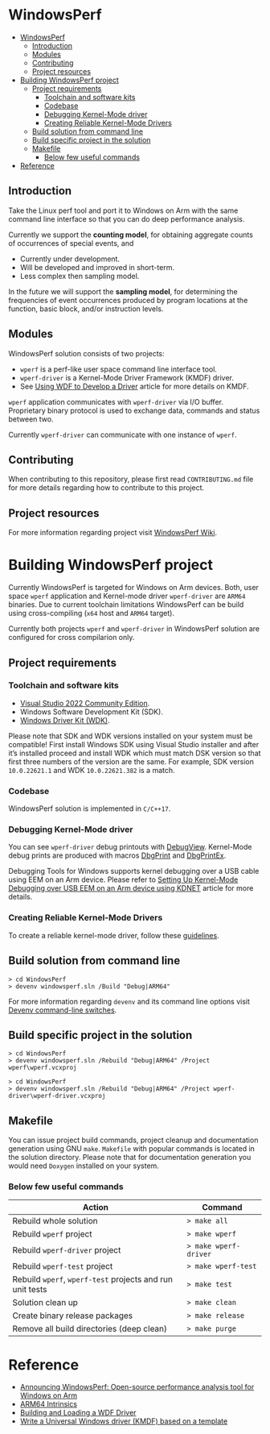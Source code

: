 # WindowsPerf

* [WindowsPerf](#windowsperf)
  * [Introduction](#introduction)
  * [Modules](#modules)
  * [Contributing](#contributing)
  * [Project resources](#project-resources)
* [Building WindowsPerf project](#building-windowsperf-project)
  * [Project requirements](#project-requirements)
    * [Toolchain and software kits](#toolchain-and-software-kits)
    * [Codebase](#codebase)
    * [Debugging Kernel-Mode driver](#debugging-kernel-mode-driver)
    * [Creating Reliable Kernel-Mode Drivers](#creating-reliable-kernel-mode-drivers)
  * [Build solution from command line](#build-solution-from-command-line)
  * [Build specific project in the solution](#build-specific-project-in-the-solution)
  * [Makefile](#makefile)
    * [Below few useful commands](#below-few-useful-commands)
* [Reference](#reference)

## Introduction

Take the Linux perf tool and port it to Windows on Arm with the same command line interface so that you can do deep performance analysis.

Currently we support the **counting model**, for obtaining aggregate counts of occurrences of special events, and
* Currently under development.
* Will be developed and improved in short-term.
* Less complex then sampling model.

In the future we will support the **sampling model**, for determining the frequencies of event occurrences produced by program locations at the function, basic block, and/or instruction levels.

## Modules

WindowsPerf solution consists of two projects:
* `wperf` is a perf-like user space command line interface tool.
* `wperf-driver` is a Kernel-Mode Driver Framework (KMDF) driver.
 * See [Using WDF to Develop a Driver](https://learn.microsoft.com/en-us/windows-hardware/drivers/wdf/using-the-framework-to-develop-a-driver) article for more details on KMDF.

`wperf` application communicates with `wperf-driver` via I/O buffer. Proprietary binary protocol is used to exchange data, commands and status between two.

Currently `wperf-driver` can communicate with one instance of `wperf`.

## Contributing

When contributing to this repository, please first read `CONTRIBUTING.md` file for more details regarding how to contribute to this project.

## Project resources

For more information regarding project visit [WindowsPerf Wiki](https://linaro.atlassian.net/wiki/spaces/WPERF/overview).

# Building WindowsPerf project

Currently WindowsPerf is targeted for Windows on Arm devices. Both, user space `wperf` application and Kernel-mode driver `wperf-driver` are `ARM64` binaries. Due to current toolchain limitations WindowsPerf can be build using cross-compiling (`x64` host and `ARM64` target).

Currently both projects `wperf` and `wperf-driver` in WindowsPerf solution are configured for cross compilarion only.

## Project requirements

### Toolchain and software kits

* [Visual Studio 2022 Community Edition](https://visualstudio.microsoft.com/vs/).
 * Windows Software Development Kit (SDK).
* [Windows Driver Kit (WDK)](https://learn.microsoft.com/en-us/windows-hardware/drivers/download-the-wdk).

Please note that SDK and WDK versions installed on your system must be compatible! First install Windows SDK using Visual Studio installer and after it’s installed proceed and install WDK which must match DSK version so that first three numbers of the version are the same. For example, SDK version `10.0.22621.1` and WDK `10.0.22621.382` is a match.

### Codebase

WindowsPerf solution is implemented in `C/C++17`.

### Debugging Kernel-Mode driver

You can see `wperf-driver` debug printouts with [DebugView](https://learn.microsoft.com/en-us/sysinternals/downloads/debugview). Kernel-Mode debug prints are produced with macros [DbgPrint](https://learn.microsoft.com/en-us/windows-hardware/drivers/ddi/wdm/nf-wdm-dbgprint) and [DbgPrintEx](https://learn.microsoft.com/en-us/windows-hardware/drivers/ddi/wdm/nf-wdm-dbgprintex).

Debugging Tools for Windows supports kernel debugging over a USB cable using EEM on an Arm device. Please refer to [Setting Up Kernel-Mode Debugging over USB EEM on an Arm device using KDNET](https://learn.microsoft.com/en-us/windows-hardware/drivers/debugger/setting-up-kernel-mode-debugging-over-usb-eem-arm-kdnet) article for more details.

### Creating Reliable Kernel-Mode Drivers

To create a reliable kernel-mode driver, follow these [guidelines](https://learn.microsoft.com/en-us/windows-hardware/drivers/kernel/creating-reliable-kernel-mode-drivers).

## Build solution from command line

```
> cd WindowsPerf
> devenv windowsperf.sln /Build "Debug|ARM64"
```

For more information regarding `devenv` and its command line options visit [Devenv command-line switches](https://learn.microsoft.com/en-us/visualstudio/ide/reference/devenv-command-line-switches?view=vs-2022).


## Build specific project in the solution

```
> cd WindowsPerf
> devenv windowsperf.sln /Rebuild "Debug|ARM64" /Project wperf\wperf.vcxproj
```

```
> cd WindowsPerf
> devenv windowsperf.sln /Rebuild "Debug|ARM64" /Project wperf-driver\wperf-driver.vcxproj
```

## Makefile

You can issue project build commands, project cleanup and documentation generation using GNU `make`. `Makefile` with popular commands is located in the solution directory.
Please note that for documentation generation you would need `Doxygen` installed on your system.

### Below few useful commands

| Action | Command |
| ------ | ------- |
| Rebuild whole solution | `> make all` |
| Rebuild `wperf` project | `> make wperf` |
| Rebuild `wperf-driver` project | `> make wperf-driver`  |
| Rebuild `wperf-test` project | `> make wperf-test`  |
| Rebuild `wperf`, `wperf-test` projects and run unit tests  | `> make test`  |
| Solution clean up | `> make clean`  |
| Create binary release packages | `> make release`  |
| Remove all build directories (deep clean)  | `> make purge`  |

# Reference

* [Announcing WindowsPerf: Open-source performance analysis tool for Windows on Arm](https://community.arm.com/arm-community-blogs/b/infrastructure-solutions-blog/posts/announcing-windowsperf)
* [ARM64 Intrinsics](https://learn.microsoft.com/en-us/cpp/intrinsics/arm64-intrinsics?view=msvc-170)
* [Building and Loading a WDF Driver](https://learn.microsoft.com/en-us/windows-hardware/drivers/wdf/building-and-loading-a-kmdf-driver)
* [Write a Universal Windows driver (KMDF) based on a template](https://learn.microsoft.com/en-us/windows-hardware/drivers/gettingstarted/writing-a-kmdf-driver-based-on-a-template)
